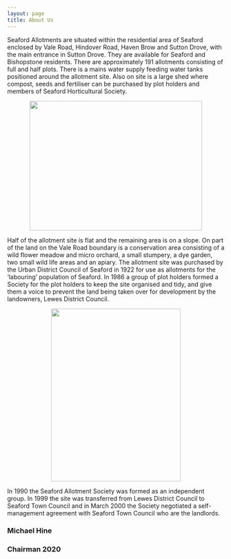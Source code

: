 ```yaml
---
layout: page
title: About Us
---
```


Seaford Allotments are situated within the residential area of Seaford enclosed by Vale Road, Hindover Road, Haven Brow and Sutton Drove, with the main entrance in Sutton Drove. They are available for Seaford and Bishopstone residents.
There are approximately 191 allotments consisting of full and half plots. There is a mains water supply feeding water tanks positioned around the allotment site. Also on site is a large shed where compost, seeds and fertiliser can be purchased by plot holders and members of Seaford Horticultural Society.

<p align="center">
  <img width="400" height="300" src="https://croftie48.github.io/seaford_allotments.github.io/assets/img/disthut.jpg">
</p>

Half of the allotment site is flat and the remaining area is on a slope. On part of the land on the Vale Road boundary is a conservation area consisting of a wild flower meadow and micro orchard, a small stumpery, a dye garden, two small wild life areas and an apiary. 
The allotment site was purchased by the Urban District Council of Seaford in 1922 for use as allotments for the ‘labouring’ population of Seaford.
In 1986 a group of plot holders formed a Society for the plot holders to keep the site organised and tidy, and give them a voice to prevent the land being taken over for development by the landowners, Lewes District Council.

<p align="center">
  <img width="300" height="400" src="https://croftie48.github.io/seaford_allotments.github.io/assets/img/plothouse.jpg">
</p>

In 1990 the Seaford Allotment Society was formed as an independent group.
In 1999 the site was transferred from Lewes District Council to Seaford Town Council and in March 2000 the Society negotiated a self-management agreement with Seaford Town Council who are the landlords.

### Michael Hine

### Chairman 2020

 
